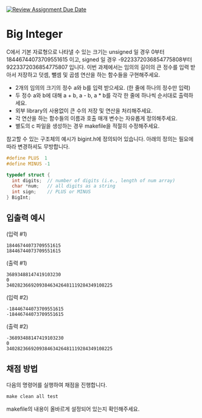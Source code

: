 [![Review Assignment Due Date](https://classroom.github.com/assets/deadline-readme-button-24ddc0f5d75046c5622901739e7c5dd533143b0c8e959d652212380cedb1ea36.svg)](https://classroom.github.com/a/W13OJlL-)
# Big Integer

C에서 기본 자료형으로 나타낼 수 있는 크기는 unsigned 일 경우 0부터 18446744073709551615 이고, signed 일 경우 -9223372036854775808부터 9223372036854775807 입니다.
이번 과제에서는 임의의 길이의 큰 정수를 입력 받아서 저장하고 덧셈, 뺄셈 및 곱셈 연산을 하는 함수들을 구현해주세요.

- 2개의 임의의 크기의 정수 a와 b를 입력 받으세요. (한 줄에 하나의 정수만 입력)
- 두 정수 a와 b에 대해 a + b, a - b, a * b를 각각 한 줄에 하나씩 순서대로 출력하세요.
- 외부 library의 사용없이 큰 수의 저장 및 연산을 처리해주세요.
- 각 연산을 하는 함수들의 이름과 호출 매개 변수는 자유롭게 정의해주세요.
- 별도의 c 파일을 생성하는 경우 makefile을 적절히 수정해주세요.

참고할 수 있는 구조체의 예시가 bigint.h에 정의되어 있습니다.
아래의 정의는 필요에 따라 변경하셔도 무방합니다.
```C
#define PLUS  1
#define MINUS -1

typedef struct {
  int digits;  // number of digits (i.e., length of num array)
  char *num;   // all digits as a string
  int sign;    // PLUS or MINUS
} BigInt;
```

## 입출력 예시
(입력 #1)
```
18446744073709551615
18446744073709551615
```
(출력 #1)
```
36893488147419103230
0
340282366920938463426481119284349108225
```
(입력 #2)
```
-18446744073709551615
-18446744073709551615
```
(출력 #2)
```
-36893488147419103230
0
340282366920938463426481119284349108225
```


## 채점 방법

다음의 명령어를 실행하여 채점을 진행합니다.

```Makefile
make clean all test
```

makefile의 내용이 올바르게 설정되어 있는지 확인해주세요.
